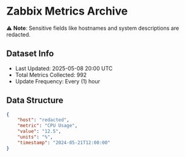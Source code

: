 # Zabbix Metrics Archive

⚠️ **Note**: Sensitive fields like hostnames and system descriptions are redacted.

## Dataset Info
- Last Updated: 2025-05-08 20:00 UTC
- Total Metrics Collected: 992
- Update Frequency: Every (1) hour

## Data Structure
```json
{
    "host": "redacted",
    "metric": "CPU Usage",
    "value": "12.5",
    "units": "%",
    "timestamp": "2024-05-21T12:00:00"
}
```
